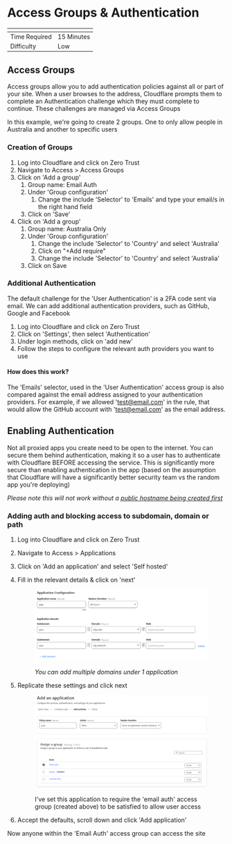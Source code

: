 # Access Groups & Authentication

<table data-view="cards"><thead><tr><th></th><th></th></tr></thead><tbody><tr><td>Time Required</td><td>15 Minutes</td></tr><tr><td>Difficulty</td><td>Low</td></tr></tbody></table>

## Access Groups

Access groups allow you to add authentication policies against all or part of your site. When a user browses to the address, Cloudflare prompts  them to complete an Authentication challenge which they must complete to continue. These challenges are managed via Access Groups

In this example, we're going to create 2 groups. One to only allow people in Australia and another to specific users

### Creation of Groups

1. Log into Cloudflare and click on Zero Trust
2. Navigate to Access > Access Groups
3. Click on 'Add a group'
   1. Group name: Email Auth
   2. Under 'Group configuration'
      1. Change the include 'Selector' to 'Emails' and type your email/s in the right hand field
   3. Click on 'Save'
4. Click on 'Add a group'
   1. Group name: Australia Only
   2. Under 'Group configuration'
      1. Change the include 'Selector' to 'Country' and select 'Australia'
      2. Click on "+Add require"
      3. Change the include 'Selector' to 'Country' and select 'Australia'
   3. Click on Save

### Additional Authentication

The default challenge for the 'User Authentication' is a 2FA code sent via email. We can add additional authentication providers, such as GitHub, Google and Facebook

1. Log into Cloudflare and click on Zero Trust
2. Click on 'Settings', then select 'Authentication'
3. Under login methods, click on 'add new'
4. Follow the steps to configure the relevant auth providers you want to use

#### How does this work?

The 'Emails' selector, used in the 'User Authentication' access group is also compared against the email address assigned to your authentication providers. For example, if we allowed 'test@email.com' in the rule, that would allow the GitHub account with 'test@email.com' as the email address.

## Enabling Authentication

Not all proxied apps you create need to be open to the internet. You can secure them behind authentication, making it so a user has to authenticate with Cloudflare BEFORE accessing the service. This is significantly more secure than enabling authentication in the app (based on the assumption that Cloudflare will have a significantly better security team vs the random app you're deploying)

_Please note this will not work without a_ [_public hostname being created first_](create-a-proxy-public-hostname.md)

### Adding auth and blocking access to subdomain, domain or path

1. Log into Cloudflare and click on Zero Trust
2. Navigate to Access > Applications
3. Click on 'Add an application' and select 'Self hosted'
4.  Fill in the relevant details & click on 'next'

    <figure><img src="../../../.gitbook/assets/image (43).png" alt=""><figcaption><p><em>You can add multiple domains under 1 application</em></p></figcaption></figure>
5.  Replicate these settings and click next

    <figure><img src="../../../.gitbook/assets/image (18).png" alt=""><figcaption><p>I've set this application to require the 'email auth' access group (created above) to be satisfied to allow user access</p></figcaption></figure>
6. Accept the defaults, scroll down and click 'Add application'

Now anyone within the 'Email Auth' access group can access the site
